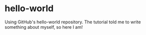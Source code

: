 # hello-world
Using GitHub's hello-world repository.
The tutorial told me to write something about myself, so here I am!
